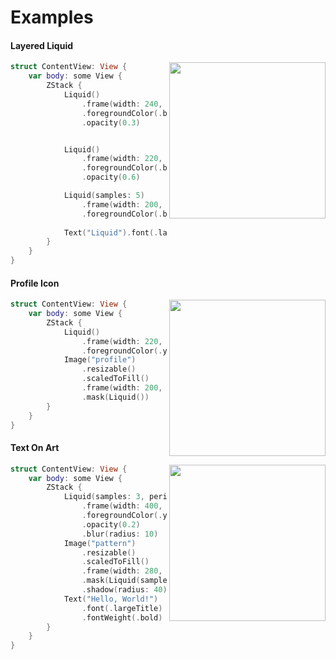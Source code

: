 #  Examples

#### Layered Liquid

<img src=https://raw.githubusercontent.com/maustinstar/liquid/master/Docs/Media/liquid-circle.gif width=250 align="right" />

```swift
struct ContentView: View {
    var body: some View {
        ZStack {
            Liquid()
                .frame(width: 240, height: 240)
                .foregroundColor(.blue)
                .opacity(0.3)


            Liquid()
                .frame(width: 220, height: 220)
                .foregroundColor(.blue)
                .opacity(0.6)

            Liquid(samples: 5)
                .frame(width: 200, height: 200)
                .foregroundColor(.blue)
            
            Text("Liquid").font(.largeTitle).foregroundColor(.white)
        }
    }
}
```

#### Profile Icon

<img src=https://raw.githubusercontent.com/maustinstar/liquid/master/Docs/Media/liquid-profile.gif width=250 align="right" />

```swift
struct ContentView: View {
    var body: some View {
        ZStack {
            Liquid()
                .frame(width: 220, height: 220)
                .foregroundColor(.yellow)
            Image("profile")
                .resizable()
                .scaledToFill()
                .frame(width: 200, height: 200)
                .mask(Liquid())
        }
    }
}
```

#### Text On Art

<img src=https://raw.githubusercontent.com/maustinstar/liquid/master/Docs/Media/liquid-art.gif width=250 align="right" />

```swift
struct ContentView: View {
    var body: some View {
        ZStack {
            Liquid(samples: 3, period: 10.0)
                .frame(width: 400, height: 200)
                .foregroundColor(.yellow)
                .opacity(0.2)
                .blur(radius: 10)
            Image("pattern")
                .resizable()
                .scaledToFill()
                .frame(width: 280, height: 120)
                .mask(Liquid(samples: 3, period: 6.0))
                .shadow(radius: 40)
            Text("Hello, World!")
                .font(.largeTitle)
                .fontWeight(.bold)
        }
    }
}
```
